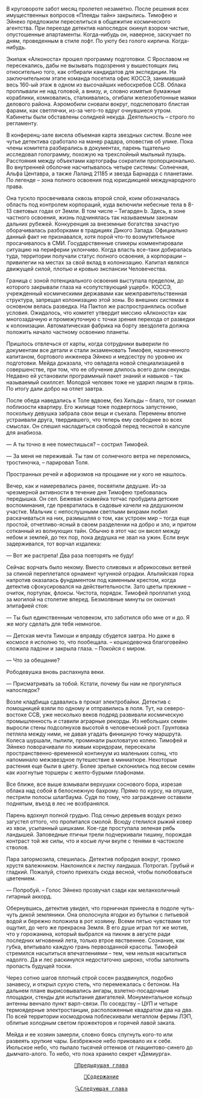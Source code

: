 В круговороте забот месяц пролетел незаметно. После решения всех имущественных вопросов «Плеяды тайн» закрылись. Тимофею и Эйнеко предложили переселиться в общежитие космического агентства. При переезде детектив напоследок окинул взором чистые, опустошенные апартаменты. Когда-нибудь он, наверное, заскучает по дням, проведенным в стиле лофт. По уюту без голого кирпича. Когда-нибудь.

Экипаж «Алконоста» прошел программу подготовки. С Ярославом не пересекались, дабы не вызывать подозрения у вышестоящих лиц относительно того, как отбирали кандидатов для экспедиции. На заключительном этапе команда посетила офис КОССЭ, занимавший весь 160-ый этаж в одном из высочайших небоскребов ССВ. Облака проплывали не над головой, а внизу, и, словно измятые бумажные кораблики, комковались, сталкивались, огибали железобетонные маяки делового района. Аэромобили сновали вокруг, подслеповато блистая фарами, как светлячки, из-за чего-то вдруг очнувшиеся утром. Кабинеты были обставлены солидней некуда. Деятельность – строго по регламенту.

В конференц-зале висела объемная карта звездных систем. Возле нее чутье детектива сработало на манер радара, оповестив об улике. Пока члены комитета разбирались в документах, парень тщательно исследовал голограмму, похожую на трехслойный мыльный пузырь. Расстояния между объектами картографы сократили пропорционально. Во внутренней оболочке насчитывалось четыре системы: Солнечная, Альфа Центавра, а также Лаланд 21185 и звезда Барнарда с планетами. По легенде – зона полного освоения под юрисдикцией международного права.

Она тускло просвечивала сквозь второй слой, коим обозначалась область под контролем корпораций, куда включили небесные тела в 8-13 световых годах от Земли. В том числе – Тигарден b. Здесь, в зоне частного освоения, жизнь подчинялась так называемым законам дальних рубежей. Конкуренция за внеземные богатства зачастую оборачивалась разборками в традициях Дикого Запада. Официально данный факт не признавался, хотя порой что-то возмутительное просачивалось в СМИ. Государственные спикеры комментировали ситуацию на периферии уклончиво. Когда власть все-таки добиралась туда, территории получали статус полного освоения, а корпорации – привилегии на местах за свой вклад в колонизацию. Капитал являлся движущей силой, плотью и кровью экспансии Человечества.

Граница с зоной потенциального освоения выступала пределом, до которого закрывали глаза на «сопутствующий ущерб». КОССЭ, учрежденный космическими державами как межправительственная структура, запрещал колонизацию этой зоны. Во внешних системах в основном велась разведка. На Пактол же распространялись особые условия. Ожидалось, что комитет утвердит миссию «Алконоста» как многозадачную и промежуточную с точки зрения перехода от разведки к колонизации. Автоматическая фабрика на борту звездолета должна положить начало частному освоению планеты.

Пришлось отвлечься от карты, когда сотрудники выверили по документам все детали и стали экзаменовать Тимофея, назначенного капитаном, бортового инженера Эйнеко и медсестру по уровню их подготовки. Мейда доказала, что овладела новой специализацией в совершенстве, при том, что ее обучение длилось всего доли секунды. Недавно ей установили программный пакет знаний и навыков – так называемый скиллсет. Молодой человек тоже не ударил лицом в грязь. По итогу дали добро на отлет завтра.

После обеда наведались к Толе вдвоем, без Хильды – благо, тот снимал поблизости квартиру. Его жилище тоже подверглось запустению, поскольку девушка забрала свои вещи и съехала. Перемены вполне устраивали друга, твердившего, что теперь ему свободнее во всех смыслах. Он спешил насладиться свободой перед теснотой в капсуле для анабиоза.

— А ты точно в нее поместишься? – сострил Тимофей.

— За меня не переживай. Ты там от солнечного ветра не переломись, тростиночка, – парировал Толя.

Пространных речей и афоризмов на прощание ни у кого не нашлось. 

Вечер, как и намеревались ранее, посвятили дедушке. Из-за чрезмерной активности в течение дня Тимофею требовалась передышка. Он сел. Бежевая скамейка тотчас пробудила детские воспоминания, где превратилась в садовые качели на дедушкином участке. Мальчик с непослушными светлыми вихрами любил раскачиваться на них, размышляя о том, как устроен мир – тогда еще простой, отчетливо-ясный в своем разделении на добро и зло, и притом сотканный из волнующих тайн. Обычно в этот час он висел между небом и землей, до тех пор, пока дедушка не звал на ужин. Если внук задерживался, тот ворчал издалека:

— Вот же растрепа! Два раза повторять не буду!

Сейчас ворчать было некому. Вместо сливовых и абрикосовых ветвей за спиной переплетался орнамент чугунной оградки. Альпийская горка напротив оказалась фундаментом под каменным крестом, когда детектив сфокусировался на действительности. Зато цветы прежние – очиток, портулак, флоксы. Чистота, порядок. Тимофей проплатил уход за могилой на столетие вперед. Безмолвные минуты он окончил эпитафией стоя:

— Ты был единственным человеком, кто заботился обо мне от и до. Я же могу сделать для тебя немногое.

— Детская мечта Тимоши и вправду сбудется завтра. Но даже в космосе я исполню то, что пообещала. – кошкодевочка благоговейно сложила ладони и закрыла глаза. – Покойся с миром.     

— Что за обещание?

Рободевушка вновь распахнула веки.

— Присматривать за тобой. Кстати, почему бы нам не прогуляться напоследок?

Возле кладбища сдавались в прокат электробайки. Детектив с помощницей взяли по одному и отправились в поля. Тут, на северо-востоке ССВ, уже несколько веков подряд развивали космическую промышленность и ставили аграрные рекорды. Из небольших семян выросли стены подсолнухов высотой в человеческий рост. Грунтовка петляла между ними, не давая угадать финишную точку маршрута. Колеса шуршали, пылили, проминали рыхловатую колею. Тимофей и Эйнеко поворачивали по живым коридорам, пересекали пространственно-временной континуум из маленьких солнц, что напоминало межзвездное путешествие в миниатюре. Некоторые растения еще были в цвету. Более зрелые склонились под весом семян как изогнутые торшеры с желто-бурыми плафонами.

Все ближе, все выше взмывали верхушки соснового бора, изрезая облака над собой в белоснежную бахрому. Прямо по курсу, на опушке, пестрили полосы шлагбаума. Судя по тому, что заграждение оставили поднятым, въезд в лес не возбранялся.

Парень вдохнул полной грудью. Под сенью деревьев воздух резко загустел оттого, что пропитался смолой. Всюду стелился рыжий ковер из хвои, усыпанный шишками. Кое-где проступала зеленая рябь ландышей. Заповедные птичьи трели подчеркивали тишину, порождая контраст той же силы, что и косые лучи вкупе с тенями в частоколе стволов.

Пара затормозила, спешилась. Детектив побродил вокруг, громко хрустя валежником. Наклонился к листку ландыша. Потрогал. Грубый и гладкий. Пожалуй, стоило приехать сюда весной, чтобы полюбоваться цветением.

— Попробуй. – Голос Эйнеко прозвучал сзади как меланхоличный гитарный аккорд.

Обернувшись, детектив увидел, что горничная принесла в подоле чуть-чуть дикой земляники. Она ополоснула ягодки из бутылки с питьевой водой и бережно положила в рот хозяину. Всеми пятью чувствами тот ощутил, до чего же прекрасна Земля. В его душе играл тот же мотив, что у горожанина, который выбрался на пикник в августе ради последних мгновений лета, только втрое явственнее. Сознание, как губка, впитывало каждую грань первозданной красоты. Тимофей стремился насытиться впечатлениями – тем, чем нельзя насытиться надолго. Да и лес раскинулся недостаточно широко, чтобы заполнить пропасть будущей тоски.

Через сотню шагов плотный строй сосен раздвинулся, подобно занавесу, и открыл сухую степь, что перемежалась с бетоном. На дальнем плане вырисовывались ангары, взлетно-посадочные площадки, стенды для испытания двигателей. Монументальное кольцо антенны венчало пункт варп-связи. По соседству – ЦУП и четыре термоядерные электростанции, расположенные квадратом два на два. По всей территории космодрома поблескивали металлом фермы ЛЭП, облитые холодным светом прожекторов и горячей лавой заката.

Мейда и ее хозяин замерли, словно боясь спугнуть кого-то или развеять хрупкие чары. Безбрежное небо приковало их к себе. Июльское небо, что пылало тысячей оттенков от гиацинтово-синего до дымчато-алого. То небо, что пока хранило секрет «Демиурга».

<div align="center">
<a href="/Воды%20Пактола/Часть%20I.%20«Демиург»/Глава%207.md"><pre>🐾Предыдущая глава</pre></a>
<a href="/Воды%20Пактола/Содержание.md"><pre>📄Содержание</pre></a>
<a href="/Воды%20Пактола/Часть%20I.%20«Демиург»/Глава%209.md"><pre>🔍Следующая глава</pre></a>
</div>